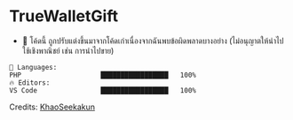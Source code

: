# TrueWalletGift

- 📓 โค้ดนี้ ถูกปรับแต่งขึ้นมาจากโค้ดเก่าเนื่องจากฉันพบข้อผิดพลาดบางอย่าง (ไม่อนุญาตให้นําไปใช้เชิงพาณิชย์ เช่น การนำไปขาย)

```text
💬 Languages:
PHP                    █████████████████   100%
🔥 Editors:
VS Code                █████████████████   100%

```
Credits: [KhaoSeekakun](https://github.com/Khaoseekakun)
